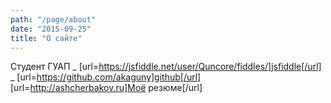 ```yaml
---
path: "/page/about"
date: "2015-09-25"
title: "О сайте"
---
```

Студент ГУАП
_ [url=https://jsfiddle.net/user/Quncore/fiddles/]jsfiddle[/url]
_ [url=https://github.com/akaguny]github[/url]
[url=http://ashcherbakov.ru]Моё резюме[/url]